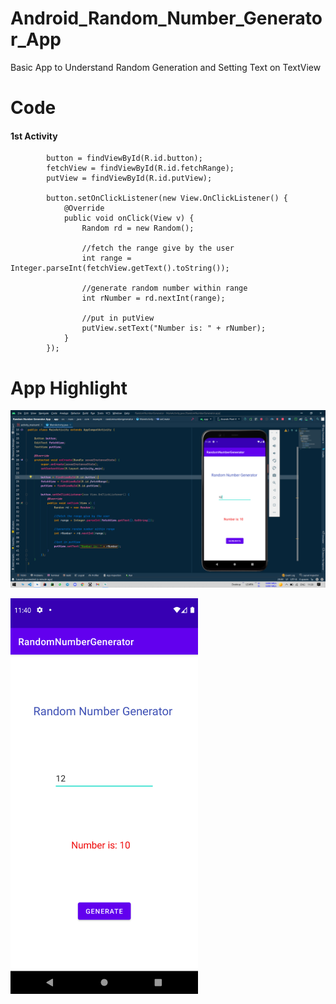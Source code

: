 # Android_Random_Number_Generator_App
Basic App to Understand Random Generation and Setting Text on TextView


# Code

#### 1st Activity 
```
        button = findViewById(R.id.button);
        fetchView = findViewById(R.id.fetchRange);
        putView = findViewById(R.id.putView);

        button.setOnClickListener(new View.OnClickListener() {
            @Override
            public void onClick(View v) {
                Random rd = new Random();

                //fetch the range give by the user
                int range = Integer.parseInt(fetchView.getText().toString());

                //generate random number within range
                int rNumber = rd.nextInt(range);

                //put in putView
                putView.setText("Number is: " + rNumber);
            }
        });
```

# App Highlight

<img src="app_images/Random Number Generator Code.png" width="1000" /><br>

<img src="app_images/Random Number Generator App.png" width="300" /><br>
